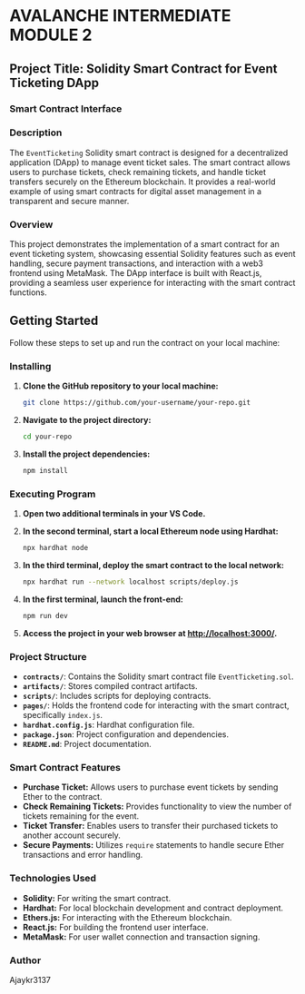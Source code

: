
# **AVALANCHE INTERMEDIATE MODULE 2**

## **Project Title: Solidity Smart Contract for Event Ticketing DApp**

### **Smart Contract Interface**

### **Description**

The `EventTicketing` Solidity smart contract is designed for a decentralized application (DApp) to manage event ticket sales. The smart contract allows users to purchase tickets, check remaining tickets, and handle ticket transfers securely on the Ethereum blockchain. It provides a real-world example of using smart contracts for digital asset management in a transparent and secure manner.

### **Overview**

This project demonstrates the implementation of a smart contract for an event ticketing system, showcasing essential Solidity features such as event handling, secure payment transactions, and interaction with a web3 frontend using MetaMask. The DApp interface is built with React.js, providing a seamless user experience for interacting with the smart contract functions.

## **Getting Started**

Follow these steps to set up and run the contract on your local machine:

### **Installing**

1. **Clone the GitHub repository to your local machine:**

   ```bash
   git clone https://github.com/your-username/your-repo.git
   ```

2. **Navigate to the project directory:**

   ```bash
   cd your-repo
   ```

3. **Install the project dependencies:**

   ```bash
   npm install
   ```

### **Executing Program**

1. **Open two additional terminals in your VS Code.**

2. **In the second terminal, start a local Ethereum node using Hardhat:**

   ```bash
   npx hardhat node
   ```

3. **In the third terminal, deploy the smart contract to the local network:**

   ```bash
   npx hardhat run --network localhost scripts/deploy.js
   ```

4. **In the first terminal, launch the front-end:**

   ```bash
   npm run dev
   ```

5. **Access the project in your web browser at [http://localhost:3000/](http://localhost:3000/).**

### **Project Structure**

- **`contracts/`**: Contains the Solidity smart contract file `EventTicketing.sol`.
- **`artifacts/`**: Stores compiled contract artifacts.
- **`scripts/`**: Includes scripts for deploying contracts.
- **`pages/`**: Holds the frontend code for interacting with the smart contract, specifically `index.js`.
- **`hardhat.config.js`**: Hardhat configuration file.
- **`package.json`**: Project configuration and dependencies.
- **`README.md`**: Project documentation.

### **Smart Contract Features**

- **Purchase Ticket:** Allows users to purchase event tickets by sending Ether to the contract.
- **Check Remaining Tickets:** Provides functionality to view the number of tickets remaining for the event.
- **Ticket Transfer:** Enables users to transfer their purchased tickets to another account securely.
- **Secure Payments:** Utilizes `require` statements to handle secure Ether transactions and error handling.

### **Technologies Used**

- **Solidity:** For writing the smart contract.
- **Hardhat:** For local blockchain development and contract deployment.
- **Ethers.js:** For interacting with the Ethereum blockchain.
- **React.js:** For building the frontend user interface.
- **MetaMask:** For user wallet connection and transaction signing.

### **Author**

Ajaykr3137

